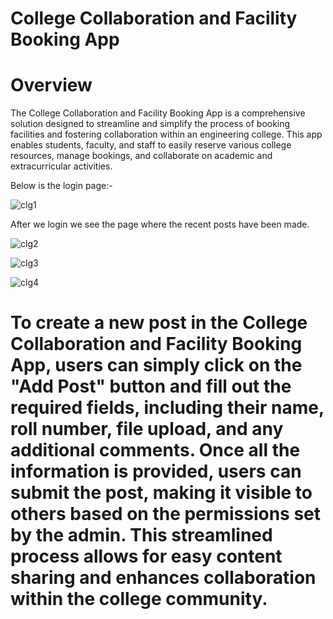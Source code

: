 # College Collaboration and Facility Booking App

# Overview

The College Collaboration and Facility Booking App is a comprehensive solution designed to streamline and simplify the process of booking facilities and fostering collaboration within an engineering college. This app enables students, faculty, and staff to easily reserve various college resources, manage bookings, and collaborate on academic and extracurricular activities.

Below is the login page:-

![clg1](https://github.com/user-attachments/assets/f8ebffab-c6f2-430e-a359-0178990248e0)

After we login we see the page where the recent posts have been made.

![clg2](https://github.com/user-attachments/assets/a00c4a55-0715-4f49-8fd2-eee1958f5997)

![clg3](https://github.com/user-attachments/assets/f6df10b6-b353-4225-9487-b9fda5ef7f06)

![clg4](https://github.com/user-attachments/assets/2c089884-c04a-4976-ac84-ea1b14b72264)

# To create a new post in the College Collaboration and Facility Booking App, users can simply click on the "Add Post" button and fill out the required fields, including their name, roll number, file upload, and any additional comments. Once all the information is provided, users can submit the post, making it visible to others based on the permissions set by the admin. This streamlined process allows for easy content sharing and enhances collaboration within the college community.
